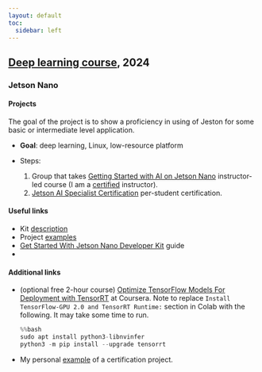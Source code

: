 ```yaml
---
layout: default
toc:
  sidebar: left
---
```


## [Deep learning course](/suppl/dl/2024/dl2024/), 2024

### Jetson Nano

#### Projects
The goal of the project is to show a proficiency in using of Jeston for some basic or intermediate level application. 

* **Goal**: deep learning, Linux, low-resource platform

* Steps:
	1. Group that takes [Getting Started with AI on Jetson Nano](https://courses.nvidia.com/courses/course-v1:DLI+S-RX-02+V2/) instructor-led course (I am a [certified](/assets/pdf/dli-certification-jetson-ai-ambassador-dima-bykhovsky.pdf) instructor).
	2. [Jetson AI Specialist Certification](https://developer.nvidia.com/embedded/learn/jetson-ai-certification-programs) per-student certification.


#### Useful links
* Kit [description](https://developer.nvidia.com/embedded/jetson-nano-developer-kit)
* Project [examples](https://developer.nvidia.com/embedded/community/jetson-projects)
* [Get Started With Jetson Nano Developer Kit](https://developer.nvidia.com/embedded/learn/get-started-jetson-nano-devkit) guide
* 
#### Additional links
* (optional free 2-hour course) [Optimize TensorFlow Models For Deployment with TensorRT](https://www.coursera.org/projects/tensorflow-tensorrt) at Coursera.
Note to replace `Install TensorFlow-GPU 2.0 and TensorRT Runtime:` section in Colab with the following. It may take some time to run.

	```python
	%%bash  
	sudo apt install python3-libnvinfer
	python3 -m pip install --upgrade tensorrt  
	```

* My personal [example](https://github.com/bykhov/jetson) of a certification project.
